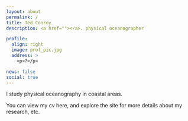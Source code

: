 ```yaml
---
layout: about
permalink: /
title: Ted Conroy
description: <a href=""></a>. physical oceanographer

profile:
  align: right
  image: prof_pic.jpg
  address: >
    <p>?</p>

news: false
social: true
---
```


I study physical oceanography in coastal areas. 

You can view my cv here, and explore the site for more details about my research, etc. 
